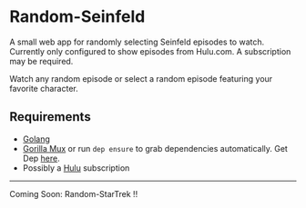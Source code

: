 # Random-Seinfeld

A small web app for randomly selecting Seinfeld episodes to watch. Currently only configured to show episodes from Hulu.com. A subscription may be required.

Watch any random episode or select a random episode featuring your favorite character.

## Requirements

* [Golang](https://golang.org/)
* [Gorilla Mux](https://github.com/gorilla/mux) or run `dep ensure` to grab dependencies automatically. Get Dep [here](https://github.com/golang/dep).
* Possibly a [Hulu](https://www.hulu.com) subscription

---

Coming Soon: Random-StarTrek !!
